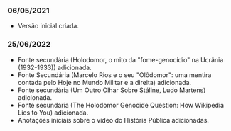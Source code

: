 ### 06/05/2021
- Versão inicial criada.

### 25/06/2022
- Fonte secundária (Holodomor, o mito da "fome-genocídio" na Ucrânia
(1932-1933)) adicionada.
- Fonte Secundária (Marcelo Rios e o seu "Olôdomor": uma
mentira contada pelo Hoje no Mundo Militar e a direita) adicionada.
- Fonte secundária (Um Outro Olhar Sobre Stáline, Ludo Martens) adicionada.
- Fonte secundária (The Holodomor Genocide Question: How Wikipedia Lies to You)
adicionada.
- Anotações iniciais sobre o vídeo do História Pública adicionadas.
